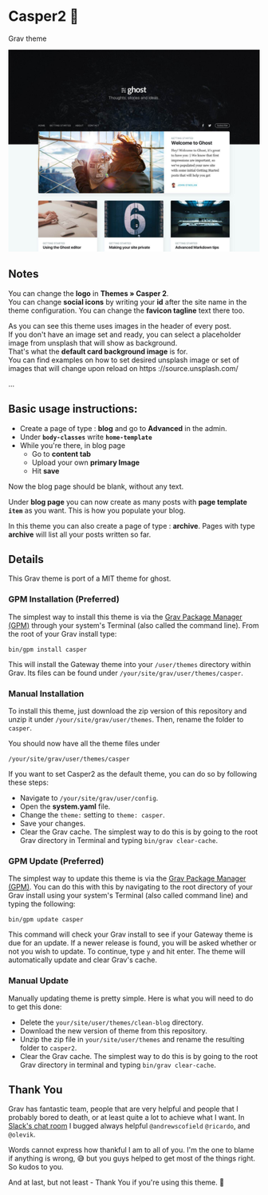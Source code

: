 # Casper2 👻
Grav theme

![Casper2 Theme](thumbnail.jpg)

## Notes

You can change the **logo** in **Themes » Casper 2**. <br>
You can change **social icons** by writing your **id** after the site name in the theme configuration.
You can change the **favicon tagline** text there too. 

As you can see this theme uses images in the header of every post. <br>
If you don't have an image set and ready, you can select a placeholder image from unsplash that will show as background. <br>
That's what the **default card background image** is for.  
You can find examples on how to set desired unsplash image or set of images that will change upon reload on https ://source.unsplash.com/

...

## Basic usage instructions:

- Create a page of type : **blog** and go to **Advanced** in the admin.
- Under **`body-classes`** write **`home-template`**
- While you're there, in blog page 
    - Go to **content tab** 
    - Upload your own **primary Image** 
    - Hit **save**

Now the blog page should be blank, without any text.

Under **blog page** you can now create as many posts with __page template **`item`**__ as you want. 
This is how you populate your blog.

In this theme you can also create a page of type : **archive**.
Pages with type **archive** will list all your posts written so far.  

## Details

This Grav theme is port of a MIT theme for ghost.

### GPM Installation (Preferred)

The simplest way to install this theme is via the [Grav Package Manager (GPM)](http://learn.getgrav.org/advanced/grav-gpm) through your system's Terminal (also called the command line).  From the root of your Grav install type:

    bin/gpm install casper

This will install the Gateway theme into your `/user/themes` directory within Grav. Its files can be found under `/your/site/grav/user/themes/casper`.

### Manual Installation

To install this theme, just download the zip version of this repository and unzip it under `/your/site/grav/user/themes`. Then, rename the folder to `casper`.

You should now have all the theme files under

    /your/site/grav/user/themes/casper
    
If you want to set Casper2 as the default theme, you can do so by following these steps:

* Navigate to `/your/site/grav/user/config`.
* Open the **system.yaml** file.
* Change the `theme:` setting to `theme: casper`.
* Save your changes.
* Clear the Grav cache. The simplest way to do this is by going to the root Grav directory in Terminal and typing `bin/grav clear-cache`.

### GPM Update (Preferred)

The simplest way to update this theme is via the [Grav Package Manager (GPM)](http://learn.getgrav.org/advanced/grav-gpm). You can do this with this by navigating to the root directory of your Grav install using your system's Terminal (also called command line) and typing the following:

    bin/gpm update casper

This command will check your Grav install to see if your Gateway theme is due for an update. If a newer release is found, you will be asked whether or not you wish to update. To continue, type `y` and hit enter. The theme will automatically update and clear Grav's cache.

### Manual Update

Manually updating theme is pretty simple. Here is what you will need to do to get this done:

* Delete the `your/site/user/themes/clean-blog` directory.
* Download the new version of theme from this repository.
* Unzip the zip file in `your/site/user/themes` and rename the resulting folder to `casper2`.
* Clear the Grav cache. The simplest way to do this is by going to the root Grav directory in terminal and typing `bin/grav clear-cache`.

## Thank You

Grav has fantastic team, people that are very helpful and people that I probably bored to death, 
or at least quite a lot to achieve what I want. 
In [Slack's chat room](https://getgrav.slack.com/messages) I bugged always helpful `@andrewscofield`
`@ricardo`, and `@olevik`.

Words cannot express how thankful I am to all of you. I'm the one to blame if anything is wrong, 😅
but you guys helped to get most of the things right. So kudos to you. 

And at last, but not least - Thank You if you're using this theme. 🙂

